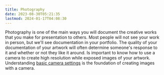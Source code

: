 ```yaml
---
title: Photography
date: 2023-08-30T05:21:35
lastmod: 2024-01-17T04:08:30
---
```


Photography is one of the main ways you will document the creative works that you make for presentation to others. Most people will not see your work in person, but we'll see documentation in your portfolio. The quality of your documentation of your artwork will often determine someone's response to it and whether or not they like it around. Is important to know how to use a camera to create high resolution while exposed images of your artwork. Understanding [basic camera settings](basic-camera-settings.md) is the foundation of creating images with a camera.
